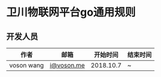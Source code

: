 # 卫川物联网平台go通用规则

## 开发人员

| 作者 | 邮箱 |开始时间 |结束时间 |
| ------ | ------ | ------ |------ |
| voson wang | i@voson.me | 2018.10.7 |~ |